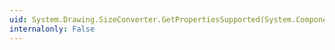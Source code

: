 ```yaml
---
uid: System.Drawing.SizeConverter.GetPropertiesSupported(System.ComponentModel.ITypeDescriptorContext)
internalonly: False
---
```

